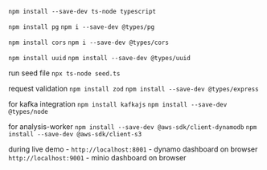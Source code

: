 `npm install --save-dev ts-node typescript`

`npm install pg`
`npm i --save-dev @types/pg`

`npm install cors`
`npm i --save-dev @types/cors`

`npm install uuid`
`npm install --save-dev @types/uuid`

run seed file
`npx ts-node seed.ts`

request validation 
`npm install zod`
`npm install --save-dev @types/express`

for kafka integration
`npm install kafkajs`
`npm install --save-dev @types/node`

for analysis-worker
`npm install --save-dev @aws-sdk/client-dynamodb`
`npm install --save-dev @aws-sdk/client-s3`

during live demo - 
`http://localhost:8001` - dynamo dashboard on browser
`http://localhost:9001` - minio dashboard on browser